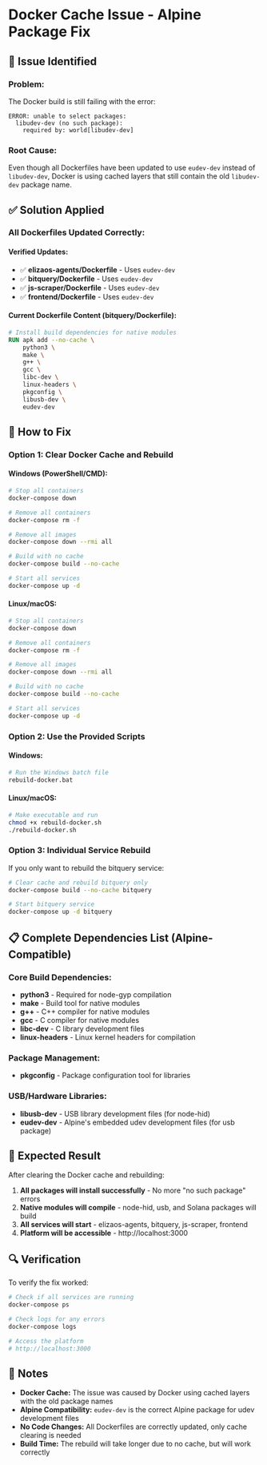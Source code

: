 # Docker Cache Issue - Alpine Package Fix

## 🔧 Issue Identified

### **Problem:**
The Docker build is still failing with the error:
```
ERROR: unable to select packages:
  libudev-dev (no such package):
    required by: world[libudev-dev]
```

### **Root Cause:**
Even though all Dockerfiles have been updated to use `eudev-dev` instead of `libudev-dev`, Docker is using cached layers that still contain the old `libudev-dev` package name.

## ✅ Solution Applied

### **All Dockerfiles Updated Correctly:**

#### **Verified Updates:**
- ✅ **elizaos-agents/Dockerfile** - Uses `eudev-dev`
- ✅ **bitquery/Dockerfile** - Uses `eudev-dev`
- ✅ **js-scraper/Dockerfile** - Uses `eudev-dev`
- ✅ **frontend/Dockerfile** - Uses `eudev-dev`

#### **Current Dockerfile Content (bitquery/Dockerfile):**
```dockerfile
# Install build dependencies for native modules
RUN apk add --no-cache \
    python3 \
    make \
    g++ \
    gcc \
    libc-dev \
    linux-headers \
    pkgconfig \
    libusb-dev \
    eudev-dev
```

## 🚀 How to Fix

### **Option 1: Clear Docker Cache and Rebuild**

#### **Windows (PowerShell/CMD):**
```bash
# Stop all containers
docker-compose down

# Remove all containers
docker-compose rm -f

# Remove all images
docker-compose down --rmi all

# Build with no cache
docker-compose build --no-cache

# Start all services
docker-compose up -d
```

#### **Linux/macOS:**
```bash
# Stop all containers
docker-compose down

# Remove all containers
docker-compose rm -f

# Remove all images
docker-compose down --rmi all

# Build with no cache
docker-compose build --no-cache

# Start all services
docker-compose up -d
```

### **Option 2: Use the Provided Scripts**

#### **Windows:**
```bash
# Run the Windows batch file
rebuild-docker.bat
```

#### **Linux/macOS:**
```bash
# Make executable and run
chmod +x rebuild-docker.sh
./rebuild-docker.sh
```

### **Option 3: Individual Service Rebuild**

If you only want to rebuild the bitquery service:

```bash
# Clear cache and rebuild bitquery only
docker-compose build --no-cache bitquery

# Start bitquery service
docker-compose up -d bitquery
```

## 📋 Complete Dependencies List (Alpine-Compatible)

### **Core Build Dependencies:**
- **python3** - Required for node-gyp compilation
- **make** - Build tool for native modules
- **g++** - C++ compiler for native modules
- **gcc** - C compiler for native modules
- **libc-dev** - C library development files
- **linux-headers** - Linux kernel headers for compilation

### **Package Management:**
- **pkgconfig** - Package configuration tool for libraries

### **USB/Hardware Libraries:**
- **libusb-dev** - USB library development files (for node-hid)
- **eudev-dev** - Alpine's embedded udev development files (for usb package)

## 🎯 Expected Result

After clearing the Docker cache and rebuilding:

1. **All packages will install successfully** - No more "no such package" errors
2. **Native modules will compile** - node-hid, usb, and Solana packages will build
3. **All services will start** - elizaos-agents, bitquery, js-scraper, frontend
4. **Platform will be accessible** - http://localhost:3000

## 🔍 Verification

To verify the fix worked:

```bash
# Check if all services are running
docker-compose ps

# Check logs for any errors
docker-compose logs

# Access the platform
# http://localhost:3000
```

## 📝 Notes

- **Docker Cache:** The issue was caused by Docker using cached layers with the old package names
- **Alpine Compatibility:** `eudev-dev` is the correct Alpine package for udev development files
- **No Code Changes:** All Dockerfiles are correctly updated, only cache clearing is needed
- **Build Time:** The rebuild will take longer due to no cache, but will work correctly
